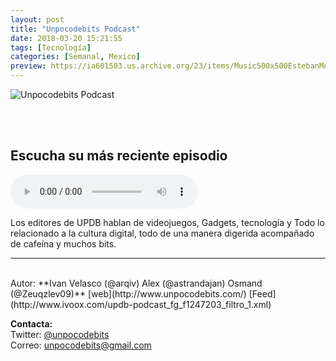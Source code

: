 ```yaml
---
layout: post
title: "Unpocodebits Podcast"
date: 2018-03-20 15:21:55
tags: [Tecnología]
categories: [Semanal, Mexico]
preview: https://ia601503.us.archive.org/23/items/Music500x500EstebanMontoya/300-logoUpdb2017-Unpocodebits.jpg
---
```


![Unpocodebits Podcast](https://ia601503.us.archive.org/23/items/Music500x500EstebanMontoya/500-logoUpdb2017-Unpocodebits.jpg)

<br/>
<br/>

## Escucha su más reciente episodio

<!--reproductor-feed=http://www.ivoox.com/updb-podcast_fg_f1247203_filtro_1.xml-->
<!--reproductor-start-->
<audio id="audio" preload="auto" controls="" src="http://www.ivoox.com/updb-podcast-021-especial-e3-2018-square-enix_mf_26514815_feed_1.mp3"></audio>
<!--reproductor-end-->

Los editores de UPDB hablan de videojuegos, Gadgets, tecnología y Todo lo relacionado a la cultura digital, todo de una manera digerida acompañado de cafeína y muchos bits.  

_ _ _
<br>
Autor: **Ivan Velasco (@arqiv) Alex (@astrandajan) Osmand (@Zeuqzlev09)**  
[web](http://www.unpocodebits.com/)  
[Feed](http://www.ivoox.com/updb-podcast_fg_f1247203_filtro_1.xml)  



**Contacta:**  
Twitter: [@unpocodebits](https://twitter.com/unpocodebits)  
Correo: [unpocodebits@gmail.com](mailto:unpocodebits@gmail.com)  
